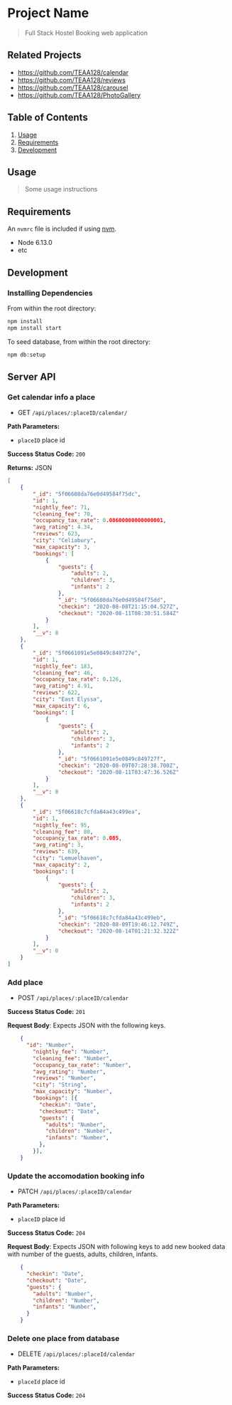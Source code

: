 # Project Name

> Full Stack Hostel Booking web application

## Related Projects

  - https://github.com/TEAA128/calendar
  - https://github.com/TEAA128/reviews
  - https://github.com/TEAA128/carousel
  - https://github.com/TEAA128/PhotoGallery

## Table of Contents

1. [Usage](#Usage)
1. [Requirements](#requirements)
1. [Development](#development)

## Usage

> Some usage instructions

## Requirements

An `nvmrc` file is included if using [nvm](https://github.com/creationix/nvm).

- Node 6.13.0
- etc

## Development

### Installing Dependencies

From within the root directory:

```sh
npm install
npm install start
```

To seed database, from within the root directory:

```sh
npm db:setup
```

## Server API

### Get calendar info a place
  * GET `/api/places/:placeID/calendar/`

**Path Parameters:**
  * `placeID` place id

**Success Status Code:** `200`

**Returns:** JSON

```json
[
    {
        "_id": "5f06608da76e0d49584f75dc",
        "id": 1,
        "nightly_fee": 71,
        "cleaning_fee": 70,
        "occupancy_tax_rate": 0.08600000000000001,
        "avg_rating": 4.34,
        "reviews": 623,
        "city": "Celiabury",
        "max_capacity": 3,
        "bookings": [
            {
                "guests": {
                    "adults": 2,
                    "children": 3,
                    "infants": 2
                },
                "_id": "5f06608da76e0d49584f75dd",
                "checkin": "2020-08-08T21:15:04.527Z",
                "checkout": "2020-08-11T08:30:51.584Z"
            }
        ],
        "__v": 0
    },
    {
        "_id": "5f0661091e5e0849c849727e",
        "id": 1,
        "nightly_fee": 183,
        "cleaning_fee": 46,
        "occupancy_tax_rate": 0.126,
        "avg_rating": 4.91,
        "reviews": 622,
        "city": "East Elyssa",
        "max_capacity": 6,
        "bookings": [
            {
                "guests": {
                    "adults": 2,
                    "children": 3,
                    "infants": 2
                },
                "_id": "5f0661091e5e0849c849727f",
                "checkin": "2020-08-09T07:28:38.700Z",
                "checkout": "2020-08-11T03:47:36.526Z"
            }
        ],
        "__v": 0
    },
    {
        "_id": "5f06618c7cfda84a43c499ea",
        "id": 1,
        "nightly_fee": 95,
        "cleaning_fee": 80,
        "occupancy_tax_rate": 0.085,
        "avg_rating": 3,
        "reviews": 639,
        "city": "Lemuelhaven",
        "max_capacity": 2,
        "bookings": [
            {
                "guests": {
                    "adults": 2,
                    "children": 3,
                    "infants": 2
                },
                "_id": "5f06618c7cfda84a43c499eb",
                "checkin": "2020-08-09T19:46:12.749Z",
                "checkout": "2020-08-14T01:21:32.322Z"
            }
        ],
        "__v": 0
    }
]
```

### Add place
  * POST `/api/places/:placeID/calendar`

**Success Status Code:** `201`

**Request Body**: Expects JSON with the following keys.

```json
    {
      "id": "Number",
        "nightly_fee": "Number",
        "cleaning_fee": "Number",
        "occupancy_tax_rate": "Number",
        "avg_rating": "Number",
        "reviews": "Number",
        "city": "String",
        "max_capacity": "Number",
        "bookings": [{
          "checkin": "Date",
          "checkout": "Date",
          "guests": {
            "adults": "Number",
            "children": "Number",
            "infants": "Number",
          },
        }],
    }
```


### Update the accomodation booking info
  * PATCH `/api/places/:placeID/calendar`

**Path Parameters:**
  * `placeID` place id

**Success Status Code:** `204`

**Request Body**: Expects JSON with following keys to add new booked data with number of the guests, adults, children, infants.

```json
    {
      "checkin": "Date",
      "checkout": "Date",
      "guests": {
        "adults": "Number",
        "children": "Number",
        "infants": "Number",
      }
    }
```

### Delete one place from database
  * DELETE `/api/places/:placeId/calendar`

**Path Parameters:**
  * `placeId` place id

**Success Status Code:** `204`